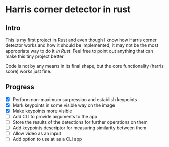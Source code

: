 # Harris corner detector in rust

## Intro

This is my first project in Rust and even though I know how Harris corner detector works and how it should be implemented, it may not be the most appropriate way to do it *in Rust*. Feel free to point out anything that can make this tiny project better.

Code is not by any means in its final shape, but the core functionality (harris score) works just fine.

## Progress

- [x] Perform non-maximum surpression and establish keypoints  
- [x] Mark keypoints in some visible way on the image
- [x] Make keypoints more visible
- [ ] Add CLI to provide arguments to the app
- [ ] Store the results of the detections for further operations on them
- [ ] Add keypoints descriptor for measuring similarity between them
- [ ] Allow video as an input
- [ ] Add option to use at as a CLI app
